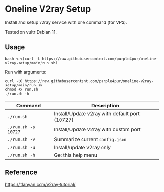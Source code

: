 # Oneline V2ray Setup

Install and setup v2ray service with one command (for VPS).

Tested on vultr Debian 11.

## Usage

```
bash < <(curl -L https://raw.githubusercontent.com/purple4pur/oneline-v2ray-setup/main/run.sh)
```

Run with arguments:

```
curl -LO https://raw.githubusercontent.com/purple4pur/oneline-v2ray-setup/main/run.sh
chmod +x run.sh
./run.sh -h
```

| Command | Description |
|---|---|
| `./run.sh` | Install/Update v2ray with default port (10727) |
| `./run.sh -p 10727` | Install/Update v2ray with custom port |
| `./run.sh -v` | Summarize current `config.json` |
| `./run.sh -u` | Install/update v2ray only |
| `./run.sh -h` | Get this help menu |

## Reference

<https://itlanyan.com/v2ray-tutorial/>
